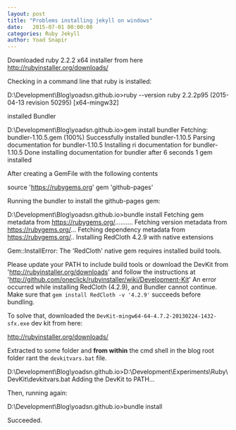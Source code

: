```yaml
---
layout: post
title: "Problems installing jekyll on windows"
date:   2015-07-01 00:00:00
categories: Ruby Jekyll
author: Yoad Snapir
---
```


Downloaded ruby 2.2.2 x64 installer from here
http://rubyinstaller.org/downloads/

Checking in a command line that ruby is installed:

D:\Development\Blog\yoadsn.github.io>ruby --version
ruby 2.2.2p95 (2015-04-13 revision 50295) [x64-mingw32]

installed Bundler

D:\Development\Blog\yoadsn.github.io>gem install bundler
Fetching: bundler-1.10.5.gem (100%)
Successfully installed bundler-1.10.5
Parsing documentation for bundler-1.10.5
Installing ri documentation for bundler-1.10.5
Done installing documentation for bundler after 6 seconds
1 gem installed


After creating a GemFile with the following contents

source 'https://rubygems.org'
gem 'github-pages'

Running the bundler to install the github-pages gem:

D:\Development\Blog\yoadsn.github.io>bundle install
Fetching gem metadata from https://rubygems.org/..........
Fetching version metadata from https://rubygems.org/...
Fetching dependency metadata from https://rubygems.org/..
Installing RedCloth 4.2.9 with native extensions

Gem::InstallError: The 'RedCloth' native gem requires installed build tools.

Please update your PATH to include build tools or download the DevKit
from 'http://rubyinstaller.org/downloads' and follow the instructions
at 'http://github.com/oneclick/rubyinstaller/wiki/Development-Kit'
An error occurred while installing RedCloth (4.2.9), and Bundler cannot
continue.
Make sure that `gem install RedCloth -v '4.2.9'` succeeds before bundling.

To solve that, downloaded the `DevKit-mingw64-64-4.7.2-20130224-1432-sfx.exe` dev kit from here:

http://rubyinstaller.org/downloads/

Extracted to some folder and **from within** the cmd shell in the blog root folder rant the `devkitvars.bat` file.

D:\Development\Blog\yoadsn.github.io>D:\Development\Experiments\Ruby\DevKit\devkitvars.bat
Adding the DevKit to PATH...

Then, running again:

D:\Development\Blog\yoadsn.github.io>bundle install

Succeeded.
